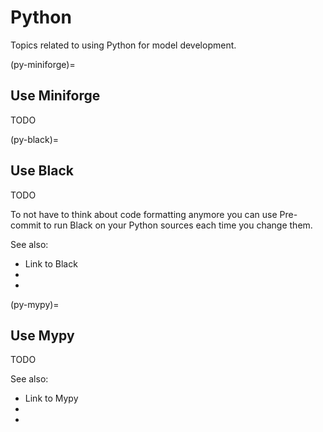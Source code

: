 # Python


Topics related to using Python for model development.


(py-miniforge)=
## Use Miniforge

TODO


(py-black)=
## Use Black

TODO

To not have to think about code formatting anymore you can use Pre-commit to run Black on your Python sources
each time you change them.

See also:

- Link to Black
- [](#py-mypy)
- [](#repo-pre-commit)


(py-mypy)=
## Use Mypy

TODO

See also:

- Link to Mypy
- [](#py-black)
- [](#repo-pre-commit)
